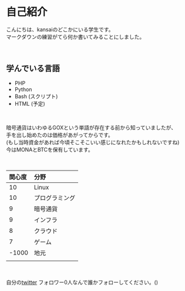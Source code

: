 # 自己紹介  
こんにちは、kansaiのどこかにいる学生です。  
マークダウンの練習がてら何か書いてみることにしました。  

<br>

## 学んでいる言語  
+ PHP
+ Python
+ Bash (スクリプト)
+ HTML (予定)


<br>

暗号通貨はいわゆるGOXという単語が存在する前から知っていましたが、  
手を出し始めたのは価格があがってからです。  
(もし当時資金があれば今頃そこそこいい感じになれたかもしれないですね)  
今はMONAとBTCを保有しています。

<br>

|関心度|分野|
|:-- |:--|
|10| Linux|
|10|プログラミング
|9| 暗号通貨
|9|インフラ|
|8|クラウド|
|7|ゲーム|
|-1000|地元|
| | | |

  
<br>

自分の[twitter](https://twitter.com/kansai_gamer)
フォロワー0人なんで誰かフォローしてください。()
